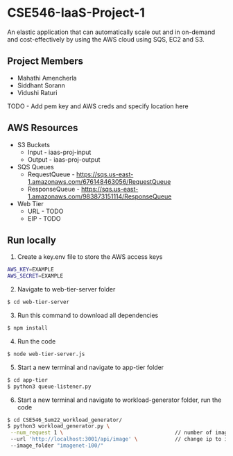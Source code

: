 # CSE546-IaaS-Project-1
An elastic application that can automatically scale out and in on-demand and cost-effectively by using the AWS cloud using SQS, EC2 and S3. 

## Project Members
- Mahathi Amencherla
- Siddhant Sorann
- Vidushi Raturi

TODO - Add pem key and AWS creds and specify location here

## AWS Resources
- S3 Buckets
  - Input - iaas-proj-input
  - Output - iaas-proj-output
- SQS Queues
  - RequestQueue - https://sqs.us-east-1.amazonaws.com/676148463056/RequestQueue
  - ResponseQueue - https://sqs.us-east-1.amazonaws.com/983873151114/ResponseQueue
- Web Tier
  - URL - TODO
  - EIP - TODO

## Run locally

1. Create a key.env file to store the AWS access keys
```bash
AWS_KEY=EXAMPLE
AWS_SECRET=EXAMPLE
``` 
2. Navigate to web-tier-server folder
```bash
$ cd web-tier-server
```
3. Run this command to download all dependencies
```bash
$ npm install
```
4. Run the code
```bash
$ node web-tier-server.js
```
5. Start a new terminal and navigate to app-tier folder
```bash
$ cd app-tier
$ python3 queue-listener.py
```

6. Start a new terminal and navigate to workload-generator folder, run the code
```bash
$ cd CSE546_Sum22_workload_generator/
$ python3 workload_generator.py \
 --num_request 1 \                                    // number of images to be sent
 --url 'http://localhost:3001/api/image' \            // change ip to instance
 --image_folder "imagenet-100/"   
```